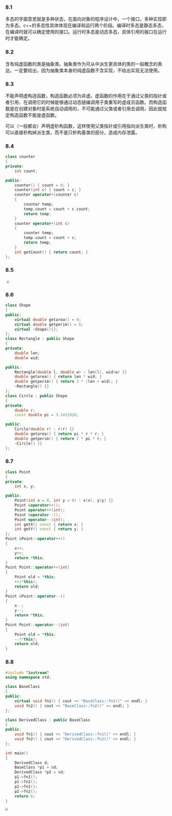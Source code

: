 ### 8.1

​	多态的字面意思就是多种状态，在面向对象的程序设计中，一个接口，多种实现即为多态。c++的多态性具体体现在编译和运行两个阶段。编译时多态是静态多态，在编译时就可以确定使用的接口。运行时多态是动态多态，具体引用的接口在运行时才能确定。

### 8.2

​	含有纯虚函数的类是抽象类。抽象类作为可从中派生更具体的类的一般概念的表达。一定要给出，因为抽象类本身的纯虚函数不含实现，不给出实现无法使用。

### 8.3

​	不能声明虚构造函数，构造函数必须为非虚。虚函数的作用在于通过父类的指针或者引用，在调用它的时候能够通过动态链编调用子类重写的虚成员函数。而构造函数是在创建对象时是系统自动调用的，不可能通过父类或者引用去调用，因此就规定构造函数不能是虚函数。

​	可以（一般都会）声明虚析构函数，这样使用父类指针或引用指向派生类时，析构可以直接析构掉派生类，而不是只析构基类的部分，造成内存泄露。

### 8.4

```c++
class counter
{
private:
    int count;

public:
    counter() { count = 0; }
    counter(int c) { count = c; }
    counter operator+(counter c)
    {
        counter temp;
        temp.count = count + c.count;
        return temp;
    }
    counter operator+(int c)
    {
        counter temp;
        temp.count = count + c;
        return temp;
    }
    int getCount() { return count; }
};
```

### 8.5

​	<img src="../img/img1.jpg" style="zoom:50%;" />

### 8.6

```c++
class Shape
{
public:
    virtual double getarea() = 0;
    virtual double getperim() = 0;
    virtual ~Shape(){};
};
class Rectangle : public Shape
{
private:
    double len;
    double wid;

public:
    Rectangle(double l, double w) : len(l), wid(w) {}
    double getarea() { return len * wid; }
    double getperim() { return 2 * (len + wid); }
    ~Rectangle() {}
};
class Circle : public Shape
{
private:
    double r;
    const double pi = 3.1415926;

public:
    Circle(double r) : r(r) {}
    double getarea() { return pi * r * r; }
    double getperim() { return 2 * pi * r; }
    ~Circle() {}
};
```

### 8.7

```c++
class Point
{
private:
    int x, y;

public:
    Point(int x = 0, int y = 0) : x(x), y(y) {}
    Point &operator++();
    Point operator++(int);
    Point &operator--();
    Point operator--(int);
    int getX() const { return x; }
    int getY() const { return y; }
};
Point &Point::operator++()
{
    x++;
    y++;
    return *this;
}
Point Point::operator++(int)
{
    Point old = *this;
    ++(*this);
    return old;
}
Point &Point::operator--()
{
    x--;
    y--;
    return *this;
}
Point Point::operator--(int)
{
    Point old = *this;
    --(*this);
    return old;
}

```



### 8.8

```c++
#include "iostream"
using namespace std;

class BaseClass
{
public:
    virtual void fn1() { cout << "BaseClass::fn1()" << endl; }
    void fn2() { cout << "BaseClass::fn2()" << endl; }
};

class DerivedClass : public BaseClass
{
public:
    void fn1() { cout << "DerivedClass::fn1()" << endl; }
    void fn2() { cout << "DerivedClass::fn2()" << endl; }
};

int main()
{
    DerivedClass d;
    BaseClass *p1 = &d;
    DerivedClass *p2 = &d;
    p1->fn1();
    p1->fn2();
    p2->fn1();
    p2->fn2();
    return 0;
}
```

<img src="../img/hw10-2.jpg" style="zoom:50%;" />

